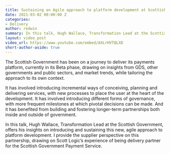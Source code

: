 ```yaml
---
title: Sustaining an Agile approach to platform development at Scottish Government
date: 2021-03-02 00:00:00 Z
categories:
- Delivery
author: redwin
summary: In this talk, Hugh Wallace, Transformation Lead at the Scottish Government, offers his insights on introducing and sustaining a new, agile approach to developing the Scottish Government's payments platform. I provide the supplier perspective on this partnership, drawing on Scott Logic’s experience of being delivery partner for the Scottish Government Payment Service.
layout: video_post
video_url: https://www.youtube.com/embed/AXLrHVTQLX8
short-author-aside: true
---
```


The Scottish Government has been on a journey to deliver its payments platform, currently in its Beta phase, drawing on insights from GDS, other governments and public sectors, and market trends, while tailoring the approach to its own context.

It has involved introducing incremental ways of conceiving, planning and delivering services, with new processes to place the user at the heart of the development. It has involved introducing different forms of governance, with more frequent milestones at which pivotal decisions can be made. And it has benefited from building and fostering longer-term partnerships both inside and outside of government.

In this talk, Hugh Wallace, Transformation Lead at the Scottish Government, offers his insights on introducing and sustaining this new, agile approach to platform development. I provide the supplier perspective on this partnership, drawing on Scott Logic’s experience of being delivery partner for the Scottish Government Payment Service.
